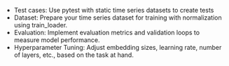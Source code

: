 - Test cases: Use pytest with static time series datasets to create tests
- Dataset: Prepare your time series dataset for training with normalization using train_loader.
- Evaluation: Implement evaluation metrics and validation loops to measure model performance.
- Hyperparameter Tuning: Adjust embedding sizes, learning rate, number of layers, etc., based on the task at hand.
